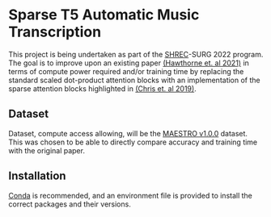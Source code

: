 # Sparse T5 Automatic Music Transcription
This project is being undertaken as part of the [SHREC](http://nsf-shrec.org/)-SURG 2022 program. The goal is to improve upon an existing paper [(Hawthorne et. al 2021)](https://arxiv.org/abs/2107.09142) in terms of compute power required and/or training time by replacing the standard scaled dot-product attention blocks with an implementation of the sparse attention blocks highlighted in [(Chris et. al 2019)](https://arxiv.org/abs/1904.10509).

## Dataset
Dataset, compute access allowing, will be the [MAESTRO v1.0.0](https://magenta.tensorflow.org/datasets/maestro#v100) dataset. This was chosen to be able to directly compare accuracy and training time with the original paper.

## Installation
[Conda](https://www.anaconda.com/) is recommended, and an environment file is provided to install the correct packages and their versions.
